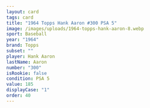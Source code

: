 ```yaml
---
layout: card
tags: card
title: "1964 Topps Hank Aaron #300 PSA 5"
image: /images/uploads/1964-topps-hank-aaron-8.webp
sport: Baseball
year: "1964"
brand: Topps
subset: ""
player: Hank Aaron
lastName: Aaron
number: "300"
isRookie: false
condition: PSA 5
value: 185
displayCase: "1"
order: 40
---
```

